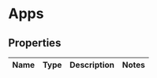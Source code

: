 # Apps

## Properties
Name | Type | Description | Notes
------------ | ------------- | ------------- | -------------
